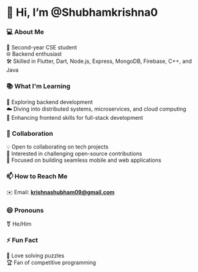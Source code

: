# 👋 Hi, I’m @Shubhamkrishna0

### 💻 About Me
🚀 Second-year CSE student  
🌐 Backend enthusiast  
🛠️ Skilled in Flutter, Dart, Node.js, Express, MongoDB, Firebase, C++, and Java  

### 📚 What I'm Learning
🧠 Exploring backend development  
☁️ Diving into distributed systems, microservices, and cloud computing  
🌟 Enhancing frontend skills for full-stack development  

### 🤝 Collaboration
💡 Open to collaborating on tech projects  
🔧 Interested in challenging open-source contributions  
🎯 Focused on building seamless mobile and web applications  

### 📫 How to Reach Me
✉️ Email: **krishnashubham09@gmail.com**  

### 😄 Pronouns
⚧️ He/Him  

### ⚡ Fun Fact
🧩 Love solving puzzles  
🏆 Fan of competitive programming  
